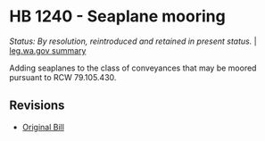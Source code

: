 # HB 1240 - Seaplane mooring
*Status: By resolution, reintroduced and retained in present status.* | [leg.wa.gov summary](https://app.leg.wa.gov/billsummary?BillNumber=1240&Year=2021)

Adding seaplanes to the class of conveyances that may be moored pursuant to RCW 79.105.430.

## Revisions
* [Original Bill](1/)